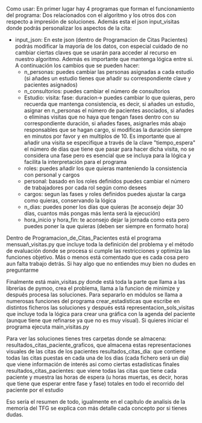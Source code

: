 Como usar:
En primer lugar hay 4 programas que forman el funcionamiento del programa: Dos relacionados con el algoritmo y los 
otros dos con respecto a impresión de soluciones. Además esta el json input_visitas donde podrás personalizar
los aspectos de la cita:
- input_json: En este json (dentro de Programacion de Citas Pacientes)
podrás modificar la mayoría de los datos, con especial cuidado de no cambiar ciertas claves
que se usarán para acceder al recurso en nuestro algoritmo. Además es importante que mantenga lógica entre si.
A continuación los cambios que se pueden hacer:
  - n_personas: puedes cambiar las personas asignadas a cada estudio (si añades un estudio tienes que añadir su 
  correspondiente clave y pacientes asignados)
  - n_consultorios: puedes cambiar el número de consultorios
  - Estudio: visita: fase: duracion-> puedes cambiar lo que quieras, pero recuerda que mantenga consistencia, es decir,
  si añades un estudio, asignar en n_personas el número de pacientes asociados, si añades o eliminas visitas que no haya
  que tengan fases dentro con su correspondiente duración, si añades fases, asignarles más abajo responsables que se hagan
  cargo, si modificas la duración siempre en minutos por favor y en multiplos de 10. Es importante que al añadir una visita
  se especifique a través de la clave "tiempo_espera" el número de días que tiene que pasar para hacer dicha visita,
  no se considera una fase pero es esencial que se incluya para la lógica y facilita la interpretación para el programa
  - roles: puedes añadir los que quieras manteniendo la consistencia con personal y cargos
  - personal: basado en los roles definidos puedes cambiar el número de trabajadores por cada rol según como desees
  - cargos: segun las fases y roles definidos puedes ajustar la carga como quieras, conservando la lógica
  - n_dias: puedes poner los días que quieras (te aconsejo dejar 30 días, cuantos más pongas más lenta será la ejecución)
  - hora_inicio y hora_fin: te aconsejo dejar la jornada como esta pero puedes poner la que quieras (deben ser siempre
  en formato hora)

Dentro de Programacion_de_Citas_Pacientes está el programa mensuañ_visitas.py que incluye toda la definición del problema
y el método de evaluación donde se procesa si cumple las restricciones y optimiza las funciones objetivo. Más o menos 
está comentado que es cada cosa pero aun falta trabajo detrás. Si hay algo que no entiendes muy bien no dudes en 
preguntarme

Finalmente está main_visitas.py donde está toda la parte que llama a las librerias de pymoo, crea el problema, llama
a la funcion de minimize y después procesa las soluciones. Para separarlo en módulos se llama a numerosas funciones del
programa crear_estadisticas que escribe en distintos ficheros las soluciones y después está representacion_sols_visitas
que incluye toda la lógica para crear una gráfica con la agenda del paciente (aunque tiene que refinarse ya que no
es muy visual). Si quieres iniciar el programa ejecuta main_visitas.py

Para ver las soluciones tienes tres carpetas donde se almacena: resultados_citas_paciente_graficos, que almacena
estas representaciones visuales de las citas de los pacientes
resultados_citas_dia: que contiene todas las citas puestas en cada una de los dias (cada fichero será un día) que viene
información de interés asi como ciertas estadísticas finales
resultados_citas_pacientes: que viene todas las citas que tiene cada paciente y muestra las horas de espera (u horas 
muertas, es decir, horas que tiene que esperar entre fase y fase) totales en todo el recorrido del paciente por el estudio

Eso sería el resumen de todo, igualmente en el capítulo de analisis de la memoria del TFG se explica con más detalle cada
concepto por si tienes dudas.